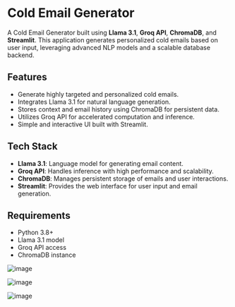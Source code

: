 # Cold Email Generator

A Cold Email Generator built using **Llama 3.1**, **Groq API**, **ChromaDB**, and **Streamlit**. This application generates personalized cold emails based on user input, leveraging advanced NLP models and a scalable database backend.

## Features
- Generate highly targeted and personalized cold emails.
- Integrates Llama 3.1 for natural language generation.
- Stores context and email history using ChromaDB for persistent data.
- Utilizes Groq API for accelerated computation and inference.
- Simple and interactive UI built with Streamlit.

## Tech Stack
- **Llama 3.1**: Language model for generating email content.
- **Groq API**: Handles inference with high performance and scalability.
- **ChromaDB**: Manages persistent storage of emails and user interactions.
- **Streamlit**: Provides the web interface for user input and email generation.

## Requirements
- Python 3.8+
- Llama 3.1 model
- Groq API access
- ChromaDB instance

![image](https://github.com/user-attachments/assets/6906eddb-bd5a-4a42-9ff6-b622e2af6079)

![image](https://github.com/user-attachments/assets/a7fe1ac1-09c6-4a9f-a016-a0ae637ce986)

![image](https://github.com/user-attachments/assets/e3b25108-22a0-4533-b977-00819022fb02)

